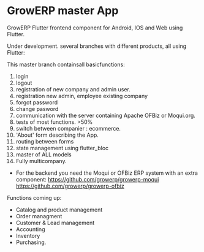 # GrowERP master App

GrowERP Flutter frontend component for Android, IOS and Web using Flutter.

Under development.
several branches with different products, all using Flutter:

This master branch containsall basicfunctions:

1. login
2. logout
3. registration of new company and admin user.
4. registration new admin, employee existing company
5. forgot password
6. change pasword
7. communication with the server containing Apache OFBiz or Moqui.org.
8. tests of most functions. >50%
9. switch between companier : ecommerce.
10. 'About' form describing the App.
11. routing between forms
12. state management using flutter_bloc
13. master of ALL models
14. Fully multicompany.

* For the backend you need the Moqui or OFBiz ERP system
  with an extra component:
  https://github.com/growerp/growerp-moqui
  https://github.com/growerp/growerp-ofbiz

Functions coming up:
* Catalog and product management
* Order managment
* Customer & Lead management
* Accounting
* Inventory
* Purchasing.
